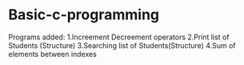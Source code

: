 # Basic-c-programming

Programs added:
1.Increement Decreement operators
2.Print list of Students (Structure)
3.Searching list of Students(Structure)
4.Sum of elements between indexes
